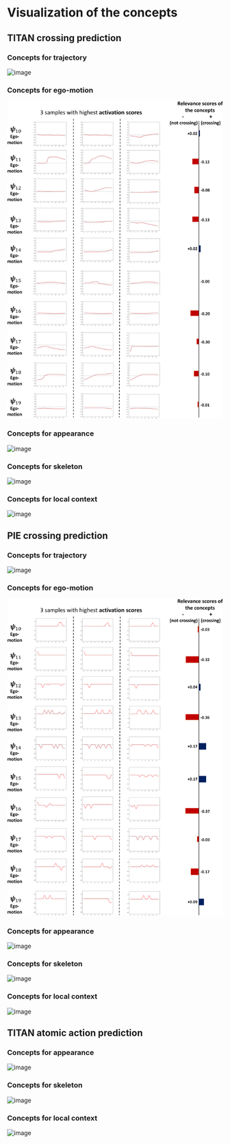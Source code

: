 # Visualization of the concepts
## TITAN crossing prediction
### Concepts for trajectory
![image](https://github.com/Equinoxxxxx/MulCPred/blob/main/concepts_visualization/TITAN_cross_trajectory.png)


### Concepts for ego-motion
![image](https://github.com/Equinoxxxxx/MulCPred/blob/main/concepts_visualization/TITAN_cross_ego_motion.png)


### Concepts for appearance
![image](https://github.com/Equinoxxxxx/MulCPred/blob/main/concepts_visualization/TITAN_cross_appearance.png)


### Concepts for skeleton
![image](https://github.com/Equinoxxxxx/MulCPred/blob/main/concepts_visualization/TITAN_cross_skeleton.png)


### Concepts for local context
![image](https://github.com/Equinoxxxxx/MulCPred/blob/main/concepts_visualization/TITAN_cross_context.png)
##


## PIE crossing prediction
### Concepts for trajectory
![image](https://github.com/Equinoxxxxx/MulCPred/blob/main/concepts_visualization/PIE_cross_trajectory.png)


### Concepts for ego-motion
![image](https://github.com/Equinoxxxxx/MulCPred/blob/main/concepts_visualization/PIE_cross_ego_motion.png)


### Concepts for appearance
![image](https://github.com/Equinoxxxxx/MulCPred/blob/main/concepts_visualization/PIE_cross_appearance.png)


### Concepts for skeleton
![image](https://github.com/Equinoxxxxx/MulCPred/blob/main/concepts_visualization/PIE_cross_skeleton.png)


### Concepts for local context
![image](https://github.com/Equinoxxxxx/MulCPred/blob/main/concepts_visualization/PIE_cross_context.png)
##


## TITAN atomic action prediction
### Concepts for appearance
![image](https://github.com/Equinoxxxxx/MulCPred/blob/main/concepts_visualization/TITAN_atomic_appearance.png)


### Concepts for skeleton
![image](https://github.com/Equinoxxxxx/MulCPred/blob/main/concepts_visualization/TITAN_atomic_skeleton.png)


### Concepts for local context
![image](https://github.com/Equinoxxxxx/MulCPred/blob/main/concepts_visualization/TITAN_atomic_context.png)
